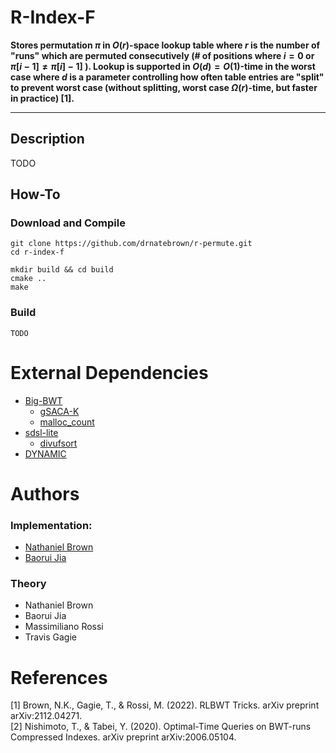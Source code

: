 # R-Index-F
<!--- ```console


                                           _       
 _ __      _ __   ___ _ __ _ __ ___  _   _| |_ ___ 
| '__|____| '_ \ / _ \ '__| '_ ` _ \| | | | __/ _ \
| | |_____| |_) |  __/ |  | | | | | | |_| | ||  __/
|_|       | .__/ \___|_|  |_| |_| |_|\__,_|\__\___|
          |_|                                      

  
```
-->

**Stores permutation $\pi$ in $O(r)$-space lookup table where $r$ is the number of "runs" which are permuted consecutively (# of positions where $i=0$ or $\pi[i-1] \neq \pi[i] -1]$ ). Lookup is supported in $O(d)=O(1)$-time in the worst case where $d$ is a parameter controlling how often table entries are "split" to prevent worst case (without splitting, worst case $\Omega(r)$-time, but faster in practice) [1].**

---

## Description

TODO

## How-To
### Download and Compile

```console
git clone https://github.com/drnatebrown/r-permute.git
cd r-index-f

mkdir build && cd build
cmake ..
make
```

### Build
```console
TODO
```

# External Dependencies

* [Big-BWT](https://github.com/alshai/Big-BWT.git)
    * [gSACA-K](https://github.com/felipelouza/gsa-is.git)
    * [malloc_count](https://github.com/bingmann/malloc_count)
* [sdsl-lite](https://github.com/simongog/sdsl-lite)
    * [divufsort](https://github.com/simongog/libdivsufsort) 
* [DYNAMIC](https://github.com/xxsds/DYNAMIC)

# Authors

### Implementation:

* [Nathaniel Brown](https://github.com/drnatebrown)
* [Baorui Jia](https://github.com/maxrossi91)

### Theory
* Nathaniel Brown
* Baorui Jia
* Massimiliano Rossi
* Travis Gagie

# References

[1] Brown, N.K., Gagie, T., & Rossi, M. (2022). RLBWT Tricks. arXiv preprint arXiv:2112.04271.  
[2] Nishimoto, T., & Tabei, Y. (2020). Optimal-Time Queries on BWT-runs Compressed Indexes. arXiv preprint arXiv:2006.05104.
